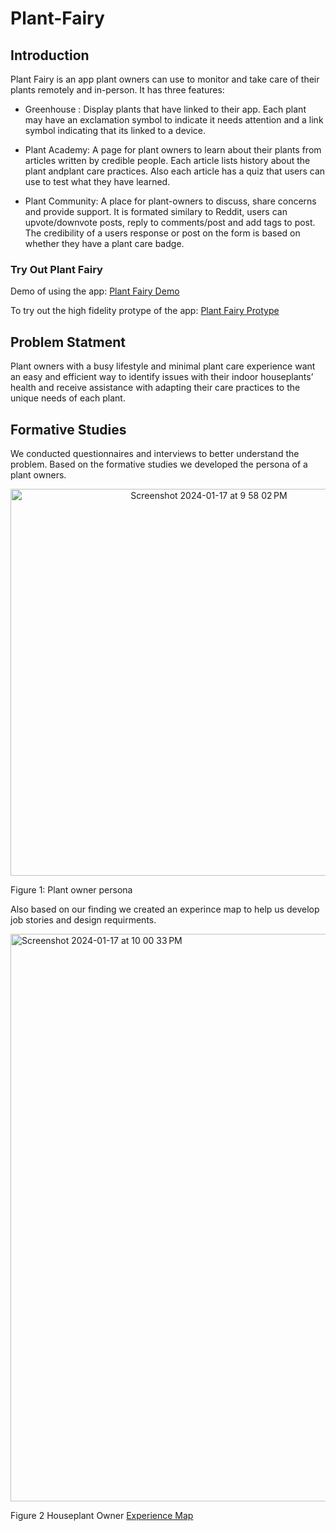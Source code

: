 # Plant-Fairy

## Introduction
Plant Fairy is an app plant owners can use to monitor and take care of their plants remotely and in-person. It has three features:

- Greenhouse : Display plants that have linked to their app. Each plant  may have  an exclamation symbol to indicate it needs attention and a link symbol indicating that its linked to a device.

- Plant Academy: A page for plant owners to learn about their plants from articles written by credible people. Each article lists history about the plant andplant care practices. Also each article has a quiz that users can use to test what they have learned.

- Plant Community: A place for plant-owners to discuss, share concerns and provide support. It is formated similary to Reddit, users can upvote/downvote posts, reply to comments/post and add tags to post. The credibility of a users response or post on the form is based on whether they have a  plant care badge.

### Try Out Plant Fairy
Demo of using the app: [Plant Fairy Demo](https://drive.google.com/file/d/1w3m2ykr7A3i_1IP-zOgQ6sKccf0A4VDc/view?usp=drive_link)

To try out the high fidelity protype of the app: [Plant Fairy Protype](https://www.figma.com/proto/DqdQNfpzlLlEo3a8N01t95/The-A-Team---Plant-Fairy-High-Fidelity-Prototype---CSC318?type=design&node-id=1-2&t=5XtQqMy6MUyhpAc3-1&scaling=scale-down&page-id=0%3A1&starting-point-node-id=1%3A2&show-proto-sidebar=1&mode=design)

## Problem Statment

Plant owners with a busy lifestyle and minimal plant care experience want an easy and efficient way to identify issues with their indoor houseplants’ health and receive assistance with adapting their care practices to the unique needs of each plant.


## Formative Studies

We conducted questionnaires and interviews to better understand the problem. Based on the formative studies we developed the persona of a plant owners.

<p align="center">
<img width="619" alt="Screenshot 2024-01-17 at 9 58 02 PM" src="https://github.com/thakshaCS/Plant-Fairy/assets/97854264/3ffe31fb-cf89-4d3b-a62d-6042ad871bd0">
  
Figure 1: Plant owner persona

</p>

Also based on our finding we created an experince map to help us develop job stories and design requirments.


<img width="908" alt="Screenshot 2024-01-17 at 10 00 33 PM" src="https://github.com/thakshaCS/Plant-Fairy/assets/97854264/c88050c5-6716-428b-9086-ef5ec2d8971a">

Figure 2 Houseplant Owner [Experience Map](https://drive.google.com/file/d/1KIDb2ZtER_wUuqocbDpv2o8ZhoH45Zsj/view) 

